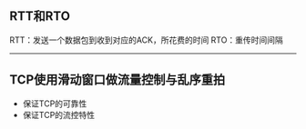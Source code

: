 ## RTT和RTO

RTT：发送一个数据包到收到对应的ACK，所花费的时间
RTO：重传时间间隔

***

## TCP使用滑动窗口做流量控制与乱序重拍

+ 保证TCP的可靠性
+ 保证TCP的流控特性

